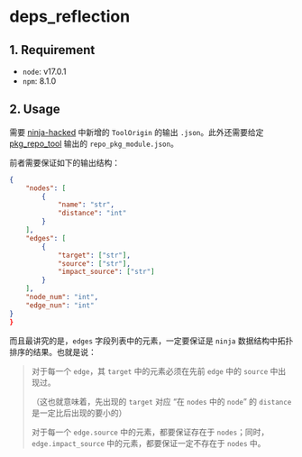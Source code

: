 # deps_reflection

## 1. Requirement

* `node`: v17.0.1
* `npm`: 8.1.0

## 2. Usage

需要 [ninja-hacked](https://github.com/AOSPworking/ninja-hacked/tree/8e91aa73902c091b8a4ebdd1e625674ba0be0f8c) 中新增的 `ToolOrigin` 的输出 `.json`。此外还需要给定 [pkg_repo_tool](https://github.com/AOSPworking/pkg_repo_tool) 输出的 `repo_pkg_module.json`。

前者需要保证如下的输出结构：

```json
{
    "nodes": [
        {
            "name": "str",
            "distance": "int"
        }
    ],
    "edges": [
        {
            "target": ["str"],
            "source": ["str"],
            "impact_source": ["str"]
        }
    ],
    "node_num": "int",
    "edge_nun": "int"
}
}
```

而且最讲究的是，`edges` 字段列表中的元素，一定要保证是 `ninja` 数据结构中拓扑排序的结果。也就是说：

> 对于每一个 `edge`，其 `target` 中的元素必须在先前 `edge` 中的 `source` 中出现过。
>
> （这也就意味着，先出现的 `target` 对应 “在 `nodes` 中的 `node`” 的 `distance` 是一定比后出现的要小的）
>
> 对于每一个 `edge.source` 中的元素，都要保证存在于 `nodes`；同时，`edge.impact_source` 中的元素，都要保证一定不存在于 `nodes` 中。
